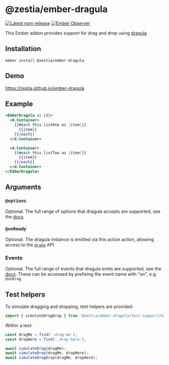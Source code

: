 # @zestia/ember-dragula

[![Latest npm release][npm-badge]][npm-badge-url]
[![Ember Observer][ember-observer-badge]][ember-observer-url]

<!-- [![GitHub Actions][github-actions-badge]][github-actions-url] -->

[npm-badge]: https://img.shields.io/npm/v/@zestia/ember-dragula.svg
[npm-badge-url]: https://www.npmjs.com/package/@zestia/ember-dragula
[github-actions-badge]: https://github.com/zestia/ember-dragula/workflows/CI/badge.svg
[github-actions-url]: https://github.com/zestia/ember-dragula/actions
[ember-observer-badge]: https://emberobserver.com/badges/-zestia-ember-dragula.svg
[ember-observer-url]: https://emberobserver.com/addons/@zestia/ember-dragula

This Ember addon provides support for drag and drop using [dragula](https://bevacqua.github.io/dragula/)

## Installation

```
ember install @zestia/ember-dragula
```

## Demo

https://zestia.github.io/ember-dragula

## Example

```handlebars
<EmberDragula as |d|>
  <d.Container>
    {{#each this.listOne as |item|}}
      {{item}}
    {{/each}}
  </d.Container>

  <d.Container>
    {{#each this.listTwo as |item|}}
      {{item}}
    {{/each}}
  </d.Container>
</EmberDragula>
```

## Arguments

### `@options`

Optional. The full range of options that dragula accepts are supported, see the [docs](https://github.com/bevacqua/dragula#dragulacontainers-options).

### `@onReady`

Optional. The dragula instance is emitted via this action action, allowing access to the [`drake`](https://github.com/bevacqua/dragula#api) API.

### Events

Optional. The full range of events that dragula emits are supported, see the [docs](https://github.com/bevacqua/dragula#drakeon-events). These can be accessed by prefixing the event name with "on", e.g. `@onDrag`

## Test helpers

To simulate dragging and dropping, test helpers are provided:

```javascript
import { simulateDragDrop } from '@zestia/ember-dragula/test-support/helpers/simulate-drag-drop';
```

Within a test:

```javascript
const dragMe = find('.drag-me');
const dropHere = find('.drop-here');

await simulateDrag(dragMe);
await simulateDrop(dragMe, dropHere);
await simulateDragDrop(dragMe, dropHere);
```
